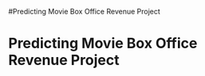 #Predicting Movie Box Office Revenue Project
<h1>Predicting Movie Box Office Revenue Project</h1>


